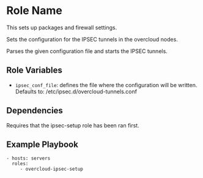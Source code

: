 Role Name
=========

This sets up packages and firewall settings.

Sets the configuration for the IPSEC tunnels in the overcloud nodes.

Parses the given configuration file and starts the IPSEC tunnels.

Role Variables
--------------

* `ipsec_conf_file`: defines the file where the configuration will be written. Defaults to: /etc/ipsec.d/overcloud-tunnels.conf

Dependencies
------------

Requires that the ipsec-setup role has been ran first.

Example Playbook
----------------

    - hosts: servers
      roles:
         - overcloud-ipsec-setup
